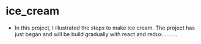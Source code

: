 # ice_cream

- In this project, I illustrated the steps to make ice cream. The project has just began and will be build gradually with react and redux..........

